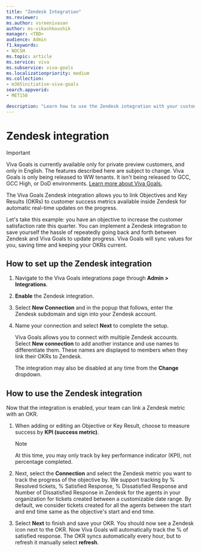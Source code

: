 ```yaml
---
title: "Zendesk Integration"
ms.reviewer: 
ms.author: vsreenivasan
author: ms-vikashkoushik
manager: <TBD>
audience: Admin
f1.keywords:
- NOCSH
ms.topic: article
ms.service: viva
ms.subservice: viva-goals
ms.localizationpriority: medium
ms.collection:  
- m365initiative-viva-goals
search.appverid:
- MET150

description: "Learn how to use the Zendesk integration with your customer success OKRs."
---
```


# Zendesk integration

> [!IMPORTANT]
> Viva Goals is currently available only for private preview customers, and only in English. The features described here are subject to change. Viva Goals is only being released to WW tenants. It isn't being released to GCC, GCC High, or DoD environments. [Learn more about Viva Goals.](https://go.microsoft.com/fwlink/?linkid=2189933)

The Viva Goals Zendesk integration allows you to link Objectives and Key Results (OKRs) to customer success metrics available inside Zendesk for automatic real-time updates on the progress. 
    
Let's take this example: you have an objective to increase the customer satisfaction rate this quarter. You can implement a Zendesk integration to save yourself the hassle of repeatedly going back and forth between Zendesk and Viva Goals to update progress. Viva Goals will sync values for you, saving time and keeping your OKRs current.

## How to set up the Zendesk integration

1. Navigate to the Viva Goals integrations page through **Admin > Integrations**.

2. **Enable** the Zendesk integration.

3. Select **New Connection** and in the popup that follows, enter the Zendesk subdomain and sign into your Zendesk account.

4. Name your connection and select **Next** to complete the setup.

    Viva Goals allows you to connect with multiple Zendesk accounts. Select **New connection** to add another instance and use names to differentiate them. These names are displayed to members when they link their OKRs to Zendesk.

    The integration may also be disabled at any time from the **Change** dropdown.

## How to use the Zendesk integration

Now that the integration is enabled, your team can link a Zendesk metric with an OKR.

1. When adding or editing an Objective or Key Result, choose to measure success by **KPI (success metric)**.

    > [!NOTE]
    > At this time, you may only track by key performance indicator (KPI), not percentage completed. 

2. Next, select the **Connection** and select the Zendesk metric you want to track the progress of the objective by. We support tracking by % Resolved tickets, % Satisfied Response, % Dissatisfied Response and Number of Dissatisfied Response in Zendesk for the agents in your organization for tickets created between a customizable date range. By default, we consider tickets created for all the agents between the start and end time same as the objective's start and end time.

3. Select **Next** to finish and save your OKR. You should now see a Zendesk icon next to the OKR. Now Viva Goals will automatically track the % of satisfied response. The OKR syncs automatically every hour, but to refresh it manually select **refresh**.
